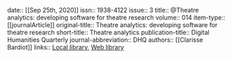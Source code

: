 date:: [[Sep 25th, 2020]]
issn:: 1938-4122
issue:: 3
title:: @Theatre analytics: developing software for theatre research
volume:: 014
item-type:: [[journalArticle]]
original-title:: Theatre analytics: developing software for theatre research
short-title:: Theatre analytics
publication-title:: Digital Humanities Quarterly
journal-abbreviation:: DHQ
authors:: [[Clarisse Bardiot]]
links:: [Local library](zotero://select/groups/2386895/items/VKYL7ST8), [Web library](https://www.zotero.org/groups/2386895/items/VKYL7ST8)
